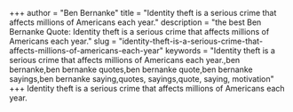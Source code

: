 +++
author = "Ben Bernanke"
title = "Identity theft is a serious crime that affects millions of Americans each year."
description = "the best Ben Bernanke Quote: Identity theft is a serious crime that affects millions of Americans each year."
slug = "identity-theft-is-a-serious-crime-that-affects-millions-of-americans-each-year"
keywords = "Identity theft is a serious crime that affects millions of Americans each year.,ben bernanke,ben bernanke quotes,ben bernanke quote,ben bernanke sayings,ben bernanke saying,quotes, sayings,quote, saying, motivation"
+++
Identity theft is a serious crime that affects millions of Americans each year.
